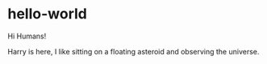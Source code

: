 # hello-world

Hi Humans! 

Harry is here, I like sitting on a floating asteroid and observing the universe.
